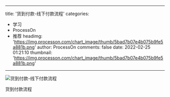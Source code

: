 
---
title: '货到付款-线下付款流程'
categories: 
 - 学习
 - ProcessOn
 - 推荐
headimg: 'https://img.processon.com/chart_image/thumb/5bad7b07e4b075b9fe5a881b.png'
author: ProcessOn
comments: false
date: 2022-02-25 01:21:10
thumbnail: 'https://img.processon.com/chart_image/thumb/5bad7b07e4b075b9fe5a881b.png'
---

<div>   
<img class="thumb" alt="货到付款-线下付款流程" src="https://img.processon.com/chart_image/thumb/5bad7b07e4b075b9fe5a881b.png" referrerpolicy="no-referrer">
<p>货到付款流程</p>  
</div>
            